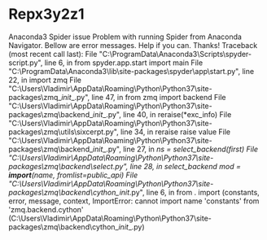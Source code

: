 # Repx3y2z1
Anaconda3 Spider issue
Problem with running Spider from Anaconda Navigator. Bellow are error messages. Help if you can. Thanks!
Traceback (most recent call last):
File "C:\ProgramData\Anaconda3\Scripts\spyder-script.py", line 6, in 
from spyder.app.start import main
File "C:\ProgramData\Anaconda3\lib\site-packages\spyder\app\start.py", line 22, in 
import zmq
File "C:\Users\Vladimir\AppData\Roaming\Python\Python37\site-packages\zmq\__init__.py", line 47, in 
from zmq import backend
File "C:\Users\Vladimir\AppData\Roaming\Python\Python37\site-packages\zmq\backend\__init__.py", line 40, in 
reraise(*exc_info)
File "C:\Users\Vladimir\AppData\Roaming\Python\Python37\site-packages\zmq\utils\sixcerpt.py", line 34, in reraise
raise value
File "C:\Users\Vladimir\AppData\Roaming\Python\Python37\site-packages\zmq\backend\__init__.py", line 27, in 
_ns = select_backend(first)
File "C:\Users\Vladimir\AppData\Roaming\Python\Python37\site-packages\zmq\backend\select.py", line 28, in select_backend
mod = __import__(name, fromlist=public_api)
File "C:\Users\Vladimir\AppData\Roaming\Python\Python37\site-packages\zmq\backend\cython\__init__.py", line 6, in 
from . import (constants, error, message, context,
ImportError: cannot import name 'constants' from 'zmq.backend.cython' (C:\Users\Vladimir\AppData\Roaming\Python\Python37\site-packages\zmq\backend\cython\__init__.py)
